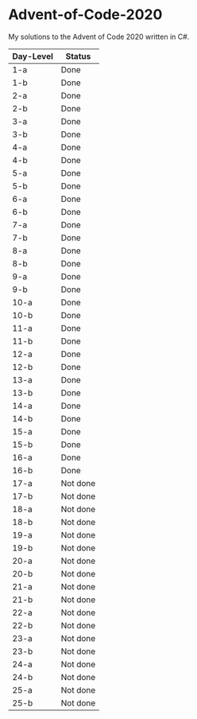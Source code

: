 # Advent-of-Code-2020

My solutions to the Advent of Code 2020 written in C#. 

| Day-Level | Status |
| --------- | ------ |
| 1-a | Done |
| 1-b | Done |
| 2-a | Done |
| 2-b | Done |
| 3-a | Done |
| 3-b | Done |
| 4-a | Done |
| 4-b | Done |
| 5-a | Done |
| 5-b | Done |
| 6-a | Done |
| 6-b | Done |
| 7-a | Done |
| 7-b | Done |
| 8-a | Done |
| 8-b | Done |
| 9-a | Done |
| 9-b | Done |
| 10-a | Done |
| 10-b | Done |
| 11-a | Done |
| 11-b | Done |
| 12-a | Done |
| 12-b | Done |
| 13-a | Done |
| 13-b | Done |
| 14-a | Done |
| 14-b | Done |
| 15-a | Done |
| 15-b | Done |
| 16-a | Done |
| 16-b | Done |
| 17-a | Not done |
| 17-b | Not done |
| 18-a | Not done |
| 18-b | Not done |
| 19-a | Not done |
| 19-b | Not done |
| 20-a | Not done |
| 20-b | Not done |
| 21-a | Not done |
| 21-b | Not done |
| 22-a | Not done |
| 22-b | Not done |
| 23-a | Not done |
| 23-b | Not done |
| 24-a | Not done |
| 24-b | Not done |
| 25-a | Not done |
| 25-b | Not done |
